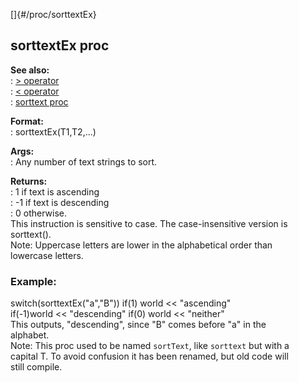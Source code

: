 []{#/proc/sorttextEx}    
## sorttextEx proc    
**See also:**    
:   [\> operator](/ref/operator/%3e)    
:   [\< operator](/ref/operator/%3c)    
:   [sorttext proc](/ref/proc/sorttext)    
<!-- -->    
**Format:**    
:   sorttextEx(T1,T2,\...)    
<!-- -->    
**Args:**    
:   Any number of text strings to sort.    
<!-- -->    
**Returns:**    
:   1 if text is ascending    
:   -1 if text is descending    
:   0 otherwise.    
This instruction is sensitive to case. The case-insensitive version is    
sorttext().    
Note: Uppercase letters are lower in the alphabetical order than    
lowercase letters.    
### Example:    
switch(sorttextEx(\"a\",\"B\")) if(1) world \<\< \"ascending\"    
if(-1)world \<\< \"descending\" if(0) world \<\< \"neither\"    
This outputs, \"descending\", since \"B\" comes before \"a\" in the    
alphabet.    
Note: This proc used to be named `sortText`, like `sorttext` but with a    
capital T. To avoid confusion it has been renamed, but old code will    
still compile.  